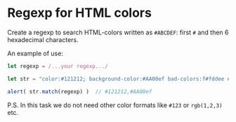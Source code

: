 # Regexp for HTML colors

Create a regexp to search HTML-colors written as `#ABCDEF`: first `#` and then 6 hexadecimal characters.

An example of use:

```js
let regexp = /...your regexp.../

let str = "color:#121212; background-color:#AA00ef bad-colors:f#fddee #fd2 #12345678";

alert( str.match(regexp) )  // #121212,#AA00ef
```

P.S. In this task we do not need other color formats like `#123` or `rgb(1,2,3)` etc.
